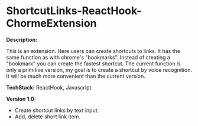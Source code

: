 # ShortcutLinks-ReactHook-ChormeExtension


**Description:**

This is an extension. Here users can create shortcuts to links. It has the same function as with chrome's "bookmarks". Instead of creating a "bookmark" you can create the fastest shortcut. The current function is only a primitive version, my goal is to create a shortcut by voice recognition. It will be much more convenient than the current version.

**TechStack:** ReactHook, Javascript.

**Version 1.0:** 
- Create shortcut links by text input.
- Add, delete short link item.


